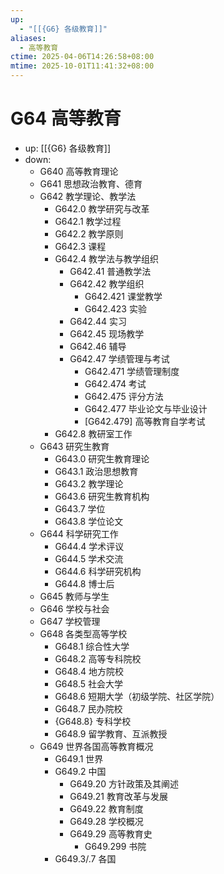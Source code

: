 ```yaml
---
up:
  - "[[{G6} 各级教育]]"
aliases:
  - 高等教育
ctime: 2025-04-06T14:26:58+08:00
mtime: 2025-10-01T11:41:32+08:00
---
```


# G64 高等教育

- up: [[{G6} 各级教育]]
- down:	
	- G640 高等教育理论
	- G641 思想政治教育、德育
	- G642 教学理论、教学法
		- G642.0 教学研究与改革
		- G642.1 教学过程
		- G642.2 教学原则
		- G642.3 课程
		- G642.4 教学法与教学组织
			- G642.41 普通教学法
			- G642.42 教学组织
				- G642.421 课堂教学
				- G642.423 实验
			- G642.44 实习
			- G642.45 现场教学
			- G642.46 辅导
			- G642.47 学绩管理与考试
				- G642.471 学绩管理制度
				- G642.474 考试
				- G642.475 评分方法
				- G642.477 毕业论文与毕业设计
				- [G642.479] 高等教育自学考试
		- G642.8 教研室工作
	- G643 研究生教育
		- G643.0 研究生教育理论
		- G643.1 政治思想教育
		- G643.2 教学理论
		- G643.6 研究生教育机构
		- G643.7 学位
		- G643.8 学位论文
	- G644 科学研究工作
		- G644.4 学术评议
		- G644.5 学术交流
		- G644.6 科学研究机构
		- G644.8 博士后
	- G645 教师与学生
	- G646 学校与社会
	- G647 学校管理
	- G648 各类型高等学校
		- G648.1 综合性大学
		- G648.2 高等专科院校
		- G648.4 地方院校
		- G648.5 社会大学
		- G648.6 短期大学（初级学院、社区学院）
		- G648.7 民办院校
		- {G648.8} 专科学校
		- G648.9 留学教育、互派教授
	- G649 世界各国高等教育概况
		- G649.1 世界
		- G649.2 中国
			- G649.20 方针政策及其阐述
			- G649.21 教育改革与发展
			- G649.22 教育制度
			- G649.28 学校概况
			- G649.29 高等教育史
				- G649.299 书院
		- G649.3/.7 各国
	
